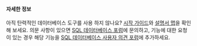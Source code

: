 #### 자세한 정보

아직 탄력적인 데이터베이스 도구를 사용 하지 않나요? [시작 가이드](../articles/sql-database/sql-database-elastic-scale-get-started.md)와 [설명서 맵](../articles/sql-database/sql-database-elastic-scale-documentation-map.md)을 확인해 보세요. 의문 사항이 있으면 [SQL 데이터베이스 포럼](http://social.msdn.microsoft.com/forums/azure/home?forum=ssdsgetstarted)에 문의하고, 기능에 대한 요청이 있는 경우 해당 기능을 [SQL 데이터베이스 사용자 의견 포럼](http://feedback.azure.com/forums/217321-sql-database)에 추가하세요.

<!---HONumber=July15_HO3-->
